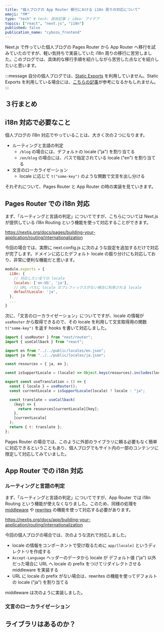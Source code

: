 ```yaml
---
title: "個人ブログの App Router 移行における i18n 周りの対応について"
emoji: "🗺️"
type: "tech" # tech: 技術記事 / idea: アイデア
topics: ["react", "next.js", "i18n"]
published: false
publication_name: "cybozu_frontend"
---
```


Next.js で作っていた個人ブログの Pages Router から App Router へ移行を試みていたのですが、軽い気持ちで実装していた i18n 周りの移行に苦労しました。このブログでは、具体的な移行手順を紹介しながら苦労した点などを紹介したいと思います。

:::message
自分の個人ブログでは、[Static Exports](https://nextjs.org/docs/pages/building-your-application/deploying/static-exports) を利用していません。Static Exports を利用している場合には、[こちらの記事](https://blog.arthur1.dev/entry/2023/06/04/100000)が参考になるかもしれません。
:::

## ３行まとめ

## i18n 対応で必要なこと

個人ブログの i18n 対応でやっていることは、大きく次の２つになります。

- ルーティングと言語の判定
  - `/blog` の場合には、デフォルトの locale ("ja") を割り当てる
  - `/en/blog` の場合には、パスで指定されている locale ("en") を割り当てる
- 文言のローカライゼーション
  - locale に応じて `t("some-key")` のような関数で文言を出し分ける

それぞれについて、Pages Router と App Router の時の実装を見ていきます。

## Pages Router での i18n 対応

まず、「ルーティングと言語の判定」についてですが、こちらについては Next.js が提供している i18n Routing という機能を使って対応することができます。

https://nextjs.org/docs/pages/building-your-application/routing/internationalization

今回の場合では、実際に next.config.js に次のような設定を追加するだけで対応が完了します。ドメインに応じたデフォルト locale の振り分けにも対応しており、非常に便利な機能だと思います。

```js
module.exports = {
  i18n: {
    // 対応したい全ての locale
    locales: ['en-US', 'ja'],
    // URL パスに locale のプレフィックスがない場合に利用される locale
    defaultLocale: 'ja',
  },
  ...
}
```

次に、「文言のローカライゼーション」についてですが、locale の情報が `useRouter` から取得できるので、その locale を利用して文言取得用の関数 `t("some-key")` を返す hooks を書いて対応しました。

```js
import { useRouter } from "next/router";
import { useCallback } from "react";

import en from "../../public/locales/en.json";
import ja from "../../public/locales/ja.json";

const resources = { ja, en };

const isSupportLocale = (locale) => Object.keys(resources).includes(locale);

export const useTranslation = () => {
  const { locale } = useRouter();
  const currentLocale = isSupportLocale(locale) ? locale : "ja";

  const translate = useCallback(
    (key) => {
      return resources[currentLocale][key];
    },
    [currentLocale]
  );
  return { t: translate };
};
```

Pages Router の場合では、このように外部のライブラリに頼る必要もなく簡単に対応できるということもあり、個人ブログでもサイト内の一部のコンテンツに限定して対応してみていました。

## App Router での i18n 対応

### ルーティングと言語の判定

まず、「ルーティングと言語の判定」についてですが、App Router では i18n Routing という機能が使えなくなりました。このため、同様の処理を [middleware](https://nextjs.org/docs/app/building-your-application/routing/middleware) や [rewrites](https://nextjs.org/docs/app/api-reference/next-config-js/rewrites) の機能を使って対応する必要があります。

https://nextjs.org/docs/app/building-your-application/routing/internationalization

今回の個人ブログの場合では、次のような流れで対応しました。

- locale の情報をコンポーネントで受け取るために `app/[locale]` というディレクトリを作成する
- `Accept-Language` ヘッダーのデータから locale が デフォルト値 ("ja") 以外だった場合に URL へ locale の prefix をつけてリダイレクトさせる middleware を実装する
- URL に locale の prefix がない場合は、rewrites の機能を使ってデフォルトの locale ("ja") を割り当てる

middleware は次のように実装しました。

### 文言のローカライゼーション

## ライブラリはあるのか？

